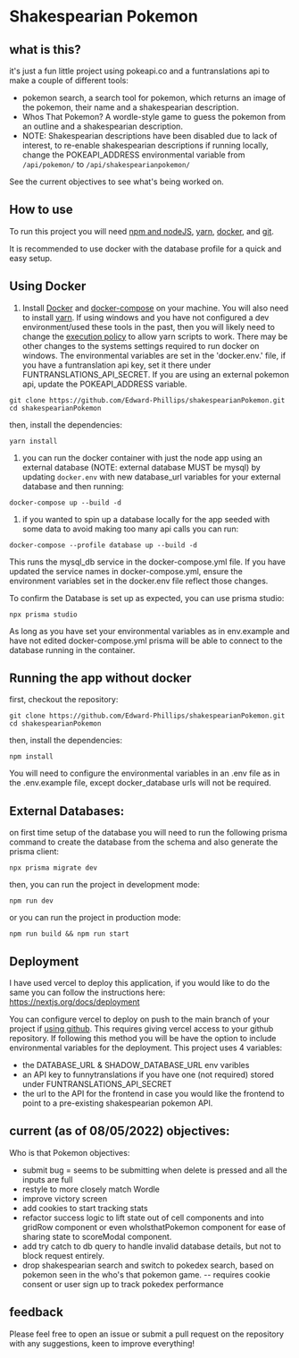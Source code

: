 # Shakespearian Pokemon

## what is this?

it's just a fun little project using pokeapi.co and a funtranslations api to make a couple of different tools:
 - pokemon search, a search tool for pokemon, which returns an image of the pokemon, their name and a shakespearian description.
 - Whos That Pokemon?  A wordle-style game to guess the pokemon from an outline and a shakespearian description.
 - NOTE: Shakespearian descriptions have been disabled due to lack of interest, to re-enable shakespearian descriptions if running locally, change the POKEAPI_ADDRESS environmental variable from `/api/pokemon/` to `/api/shakespearianpokemon/`

See the current objectives to see what's being worked on.
## How to use

To run this project you will need [npm and nodeJS](https://docs.npmjs.com/downloading-and-installing-node-js-and-npm), [yarn](https://yarnpkg.com/lang/en/docs/install/), [docker](https://docs.docker.com/get-started/), and [git](https://git-scm.com/).

It is recommended to use docker with the database profile for a quick and easy setup.

## Using Docker

1.  Install [ Docker](https://docs.docker.com/get-docker/) and [docker-compose](https://docs.docker.com/compose/install/) on your machine. You will also need to install [yarn](https://yarnpkg.com/lang/en/docs/install/). If using windows and you have not configured a dev environment/used these tools in the past, then you will likely need to change the [execution policy](https://docs.microsoft.com/en-us/powershell/module/microsoft.powershell.core/about/about_execution_policies?view=powershell-7.2) to allow yarn scripts to work. There may be other changes to the systems settings required to run docker on windows.
The environmental variables are set in the 'docker.env.' file, if you have a funtranslation api key, set it there under FUNTRANSLATIONS_API_SECRET. If you are using an external pokemon api, update the POKEAPI_ADDRESS variable.

```
git clone https://github.com/Edward-Phillips/shakespearianPokemon.git
cd shakespearianPokemon
```

then, install the dependencies:

```
yarn install
```
1. you can run the docker container with just the node app using an external database (NOTE: external database MUST be mysql) by updating `docker.env` with new database_url variables for your external database and then running:

```
docker-compose up --build -d
```

1. if you wanted to spin up a database locally for the app seeded with some data to avoid making too many api calls you can run:
```
docker-compose --profile database up --build -d
```

This runs the mysql_db service in the docker-compose.yml file. If you have updated the service names in docker-compose.yml, ensure the environment variables set in the docker.env file reflect those changes.

To confirm the Database is set up as expected, you can use prisma studio:
```
npx prisma studio
```
As long as you have set your environmental variables as in env.example and have not edited docker-compose.yml prisma will be able to connect to the database running in the container.

## Running the app without docker

first, checkout the repository:

```
git clone https://github.com/Edward-Phillips/shakespearianPokemon.git
cd shakespearianPokemon
```

then, install the dependencies:

```
npm install
```

You will need to configure the environmental variables in an .env file as in the .env.example file, except docker_database urls will not be required.

## External Databases:

on first time setup of the database you will need to run the following prisma command to create the database from the schema and also generate the prisma client:
```
npx prisma migrate dev
```

then, you can run the project in development mode:

```
npm run dev
```

or you can run the project in production mode:

```
npm run build && npm run start
```

## Deployment

I have used vercel to deploy this application, if you would like to do the same you can follow the instructions here: https://nextjs.org/docs/deployment

You can configure vercel to deploy on push to the main branch of your project if [using github](https://vercel.com/docs/concepts/git/vercel-for-github). This requires giving vercel access to your github repository. If following this method you will be have the option to include environmental variables for the deployment. This project uses 4 variables: 
- the DATABASE_URL  & SHADOW_DATABASE_URL env varibles
- an API key to funnytranslations if you have one (not required) stored under FUNTRANSLATIONS_API_SECRET
- the url to the API for the frontend in case you would like the frontend to point to a pre-existing shakespearian pokemon API.


## current (as of 08/05/2022) objectives:

Who is that Pokemon objectives:
- submit bug = seems to be submitting when delete is pressed and all the inputs are full
- restyle to more closely match Wordle
- improve victory screen
- add cookies to start tracking stats
- refactor success logic to lift state out of cell components and into gridRow component or even whoIsthatPokemon component for ease of sharing state to scoreModal component.
- add try catch to db query to handle invalid database details, but not to block request entirely.
- drop shakespearian search and switch to pokedex search, based on pokemon seen in the who's that pokemon game. -- requires cookie consent or user sign up to track pokedex performance


## feedback

Please feel free to open an issue or submit a pull request on the repository with any suggestions, keen to improve everything!